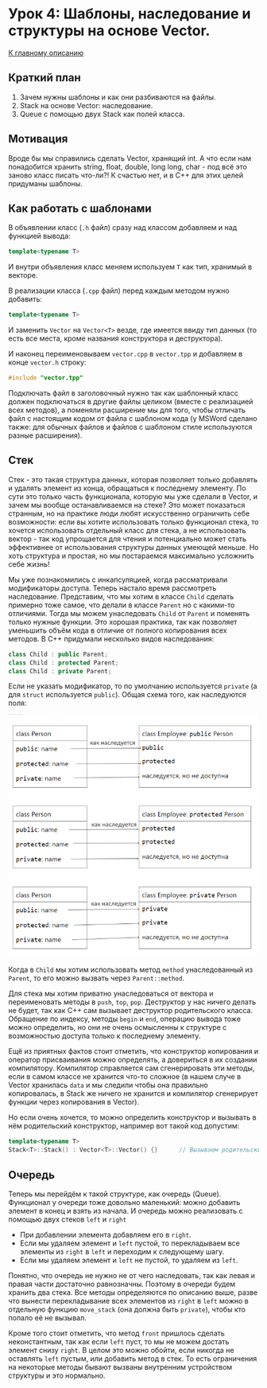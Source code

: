 # Урок 4: Шаблоны, наследование и структуры на основе Vector.
[К главному описанию](/README.md)


## Краткий план
1. Зачем нужны шаблоны и как они разбиваются на файлы.
2. Stack на основе Vector: наследование.
3. Queue с помощью двух Stack как полей класса.


## Мотивация
Вроде бы мы справились сделать Vector, хранящий int. А что если нам понадобится хранить string, float, double, long long, char - под всё это заново класс писать что-ли?! К счастью нет, и в C++ для этих целей придуманы шаблоны.


## Как работать с шаблонами
В объявлении класс (`.h` файл) сразу над классом добавляем и над функцией вывода:
```cpp
template<typename T>
```
И внутри объявления класс меняем используем `T` как тип, хранимый в векторе.

В реализации класса (`.cpp` файл) перед каждым методом нужно добавить:
```cpp
template<typename T>
```
И заменить `Vector` на `Vector<T>` везде, где имеется ввиду тип данных (то есть все места, кроме названия конструктора и деструктора).

И наконец переименовываем `vector.cpp` в `vector.tpp` и добавляем в конце `vector.h` строку:
```cpp
#include "vector.tpp"
```
Подключать файл в заголовочный нужно так как шаблонный класс должен подключаться в другие файлы целиком (вместе с реализацией всех методов), а поменяли расширение мы для того, чтобы отличать файл с настоящим кодом от файла с шаблоном кода (у MSWord сделано также: для обычных файлов и файлов с шаблоном стиле используются разные расширения).


## Стек
Стек - это такая структура данных, которая позволяет только добавлять и удалять элемент из конца, обращаться к последнему элементу. По сути это только часть функционала, которую мы уже сделали в Vector, и зачем мы вообще останавливаемся на стеке? Это может показаться странным, но на практике люди любят искусственно ограничить себе возможности: если вы хотите использовать только функционал стека, то хочется использовать отдельный класс для стека, а не использовать вектор - так код упрощается для чтения и потенциально может стать эффективнее от использования структуры данных умеющей меньше. Но хоть структура и простая, но мы постараемся максимально усложнить себе жизнь!

Мы уже познакомились с инкапсуляцией, когда рассматривали модификаторы доступа. Теперь настало время рассмотреть наследование. Представим, что мы хотим в классе `Child` сделать примерно тоже самое, что делали в классе `Parent` но с какими-то отличиями. Тогда мы можем унаследовать `Child` от `Parent` и поменять только нужные функции. Это хорошая практика, так как позволяет уменьшить объём кода в отличие от полного копирования всех методов. В C++ придумали несколько видов наследования:
```cpp
class Child : public Parent;
class Child : protected Parent;
class Child : private Parent;
```
Если не указать модификатор, то по умолчанию используется `private` (а для `struct` используется `public`). Общая схема того, как наследуются поля:

![Разные модификаторы доступа](4-inheritance.png)

Когда в `Child` мы хотим использовать метод `method` унаследованный из `Parent`, то его можно вызвать через `Parent::method`.

Для стека мы хотим приватно унаследоваться от вектора и переименовать методы в `push`, `top`, `pop`. Деструктор у нас ничего делать не будет, так как C++ сам вызывает деструктор родительского класса. Обращение по индексу, методы `begin` и `end`, операцию вывода тоже можно определить, но они не очень осмысленны к структуре с возможностью доступа только к последнему элементу.

Ещё из приятных фактов стоит отметить, что конструктор копирования и оператор присваивания можно определять, а довериться в их создании компилятору. Компилятор справляется сам сгенерировать эти методы, если в самом классе не хранится что-то сложное (в нашем случе в Vector хранилась `data` и мы следили чтобы она правильно копировалась, в Stack же ничего не хранится и компилятор сгенерирует функции через копирования в Vector).

Но если очень хочется, то можно определить конструктор и вызывать в нём родительский конструктор, например вот такой код допустим:
```cpp
template<typename T>
Stack<T>::Stack() : Vector<T>::Vector() {}      // Вызываем родительский конструктор без аргументов
```


## Очередь
Теперь мы перейдём к такой структуре, как очередь (Queue). Функционал у очереди тоже довольно маленький: можно добавить элемент в конец и взять из начала. И очередь можно реализовать с помощью двух стеков `left` и `right`
- При добавлении элемента добавляем его в `right`.
- Если мы удаляем элемент и `left` пустой, то перекладываем все элементы из `right` в `left` и переходим к следующему шагу.
- Если мы удаляем элемент и `left` не пустой, то удаляем из `left`.

Понятно, что очередь не нужно не от чего наследовать, так как левая и правая части достаточно равнозначны. Поэтому в очереди будем хранить два стека. Все методы определяются по описанию выше, разве что вынести перекладывание всех элементов из `right` в `left` можно в отдельную функцию `move_stack` (она должна быть `private`), чтобы кто попало её не вызывал.

Кроме того стоит отметить, что метод `front` пришлось сделать неконстантным, так как если `left` пуст, то мы не можем достать элемент снизу `right`. В целом это можно обойти, если никогда не оставлять `left` пустым, или добавить метод в стек. То есть ограничения на некоторые методы бывают вызваны внутренним устройством структуры и это нормально.

